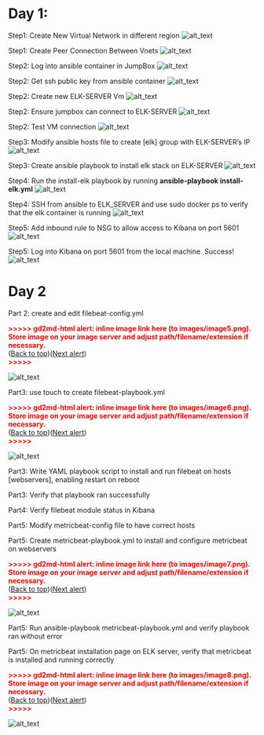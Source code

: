 # Day 1:

Step1: Create New Virtual Network in different region
![alt_text](images/Day1_Step1_Create_Vnet.png "image_tooltip")

Step1: Create Peer Connection Between Vnets
![alt_text](images/Day1_Step1_Vnet_Peer_Connection_Established.png "image_tooltip")

Step2: Log into ansible container in JumpBox
![alt_text](images/Day1_Step2_attach_ansible_container.png "image_tooltip")

Step2: Get ssh public key from ansible container
![alt_text](images/Day1_Step2_get_ansible_ssh_key.png "image_tooltip")

Step2: Create new ELK-SERVER Vm
![alt_text](images/Day1_Step2_create_elk_vm_settings.png "image_tooltip")

Step2: Ensure jumpbox can connect to ELK-SERVER
![alt_text](images/Day1_Step2_ELK-SERVER_inbound_rule.png "image_tooltip")

Step2: Test VM connection
![alt_text](images/Day1_Step2_test_vm_ssh_connectivity.png "image_tooltip")

Step3: Modify ansible hosts file to create [elk] group with ELK-SERVER’s IP
![alt_text](images/Day1_Step3_modify_ansible_hosts.png "image_tooltip")

Step3: Create ansible playbook to install elk stack on ELK-SERVER
![alt_text](images/Day1_Step3_install-elk_yml.png "image_tooltip")

Step4: Run the install-elk playbook by running **ansible-playbook install-elk.yml**
![alt_text](images/Day1_Step4_run_install_elk_playbook.png "image_tooltip")

Step4: SSH from ansible to ELK_SERVER and use sudo docker ps to verify that the elk container is running
![alt_text](images/Day1_Step3_check_elk_running.png "image_tooltip")

Step5: Add inbound rule to NSG to allow access to Kibana on port 5601
![alt_text](images/Day1_Step5_allow_port_5601.png "image_tooltip")

Step5: Log into Kibana on port 5601 from the local machine. Success!
![alt_text](images/Day1_Step5_successful_kibana_webpage.png "image_tooltip")


# Day 2

Part 2: create and edit filebeat-config.yml



<p id="gdcalert5" ><span style="color: red; font-weight: bold">>>>>>  gd2md-html alert: inline image link here (to images/image5.png). Store image on your image server and adjust path/filename/extension if necessary. </span><br>(<a href="#">Back to top</a>)(<a href="#gdcalert6">Next alert</a>)<br><span style="color: red; font-weight: bold">>>>>> </span></p>


![alt_text](images/image5.png "image_tooltip")


Part3: use touch to create filebeat-playbook.yml



<p id="gdcalert6" ><span style="color: red; font-weight: bold">>>>>>  gd2md-html alert: inline image link here (to images/image6.png). Store image on your image server and adjust path/filename/extension if necessary. </span><br>(<a href="#">Back to top</a>)(<a href="#gdcalert7">Next alert</a>)<br><span style="color: red; font-weight: bold">>>>>> </span></p>


![alt_text](images/image6.png "image_tooltip")


Part3: Write YAML playbook script to install and run filebeat on hosts [webservers], enabling restart on reboot

Part3: Verify that playbook ran successfully

Part4: Verify filebeat module status in Kibana

Part5: Modify metricbeat-config file to have correct hosts

Part5: Create metricbeat-playbook.yml to install and configure metricbeat on webservers



<p id="gdcalert7" ><span style="color: red; font-weight: bold">>>>>>  gd2md-html alert: inline image link here (to images/image7.png). Store image on your image server and adjust path/filename/extension if necessary. </span><br>(<a href="#">Back to top</a>)(<a href="#gdcalert8">Next alert</a>)<br><span style="color: red; font-weight: bold">>>>>> </span></p>


![alt_text](images/image7.png "image_tooltip")


Part5: Run ansible-playbook metricbeat-playbook.yml and verify playbook ran without error

Part5: On metricbeat installation page on ELK server, verify that metricbeat is installed and running correctly



<p id="gdcalert8" ><span style="color: red; font-weight: bold">>>>>>  gd2md-html alert: inline image link here (to images/image8.png). Store image on your image server and adjust path/filename/extension if necessary. </span><br>(<a href="#">Back to top</a>)(<a href="#gdcalert9">Next alert</a>)<br><span style="color: red; font-weight: bold">>>>>> </span></p>


![alt_text](images/image8.png "image_tooltip")

